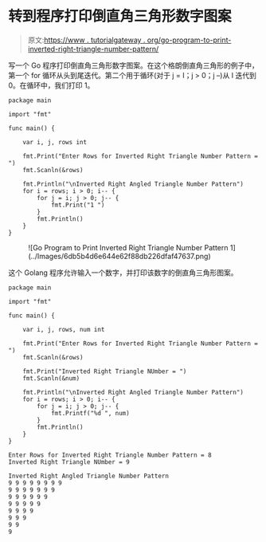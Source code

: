 # 转到程序打印倒直角三角形数字图案

> 原文:[https://www . tutorialgateway . org/go-program-to-print-inverted-right-triangle-number-pattern/](https://www.tutorialgateway.org/go-program-to-print-inverted-right-triangle-number-pattern/)

写一个 Go 程序打印倒直角三角形数字图案。在这个格朗倒直角三角形的例子中，第一个 for 循环从头到尾迭代。第二个用于循环(对于 j = I；j > 0；j –)从 I 迭代到 0。在循环中，我们打印 1。

```
package main

import "fmt"

func main() {

    var i, j, rows int

    fmt.Print("Enter Rows for Inverted Right Triangle Number Pattern = ")
    fmt.Scanln(&rows)

    fmt.Println("\nInverted Right Angled Triangle Number Pattern")
    for i = rows; i > 0; i-- {
        for j = i; j > 0; j-- {
            fmt.Print("1 ")
        }
        fmt.Println()
    }
}
```

<figure class="wp-block-image size-large">![Go Program to Print Inverted Right Triangle Number Pattern 1](../Images/6db5b4d6e644e62f88db226dfaf47637.png)</figure>

这个 Golang 程序允许输入一个数字，并打印该数字的倒直角三角形图案。

```
package main

import "fmt"

func main() {

    var i, j, rows, num int

    fmt.Print("Enter Rows for Inverted Right Triangle Number Pattern = ")
    fmt.Scanln(&rows)

    fmt.Print("Inverted Right Triangle NUmber = ")
    fmt.Scanln(&num)

    fmt.Println("\nInverted Right Angled Triangle Number Pattern")
    for i = rows; i > 0; i-- {
        for j = i; j > 0; j-- {
            fmt.Printf("%d ", num)
        }
        fmt.Println()
    }
}
```

```
Enter Rows for Inverted Right Triangle Number Pattern = 8
Inverted Right Triangle NUmber = 9

Inverted Right Angled Triangle Number Pattern
9 9 9 9 9 9 9 9 
9 9 9 9 9 9 9 
9 9 9 9 9 9 
9 9 9 9 9 
9 9 9 9 
9 9 9 
9 9 
9 
```